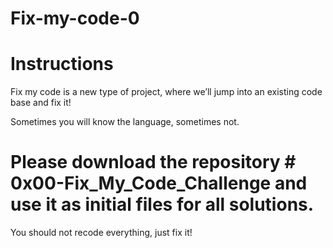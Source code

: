 # Fix-my-code-0

# Instructions

Fix my code is a new type of project, where we’ll jump into an existing code base and fix it!

Sometimes you will know the language, sometimes not.

# Please download the repository # 0x00-Fix_My_Code_Challenge and use it as initial files for all solutions.

You should not recode everything, just fix it!
